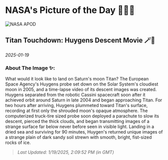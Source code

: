
# NASA's Picture of the Day 🧑‍🚀💫

  ![NASA APOD](undefined)
  
  ## Titan Touchdown: Huygens Descent Movie 🪄🌌
  
  _2025-01-19_
  
  ### About The Image ✨: 
  
  What would it look like to land on Saturn's moon Titan? The European Space Agency's Huygens probe set down on the Solar System's cloudiest moon in 2005, and a time-lapse video of its descent images was created. Huygens separated from the robotic Cassini spacecraft soon after it achieved orbit around Saturn in late 2004 and began approaching Titan. For two hours after arriving, Huygens plummeted toward Titan's surface, recording at first only the shrouded moon's opaque atmosphere. The computerized truck-tire sized probe soon deployed a parachute to slow its descent, pierced the thick clouds, and began transmitting images of a strange surface far below never before seen in visible light. Landing in a dried sea and surviving for 90 minutes, Huygen's returned unique images of a strange plain of dark sandy soil strewn with smooth, bright, fist-sized rocks of ice.
  
  
  
  > _Last Updated: 1/19/2025, 2:09:52 PM (in GMT)_
  